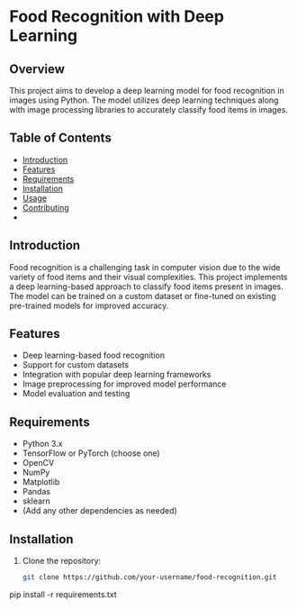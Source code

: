 
# Food Recognition with Deep Learning

## Overview
This project aims to develop a deep learning model for food recognition in images using Python. The model utilizes deep learning techniques along with image processing libraries to accurately classify food items in images.

## Table of Contents
- [Introduction](#introduction)
- [Features](#features)
- [Requirements](#requirements)
- [Installation](#installation)
- [Usage](#usage)
- [Contributing](#contributing)
-

## Introduction
Food recognition is a challenging task in computer vision due to the wide variety of food items and their visual complexities. This project implements a deep learning-based approach to classify food items present in images. The model can be trained on a custom dataset or fine-tuned on existing pre-trained models for improved accuracy.

## Features
- Deep learning-based food recognition
- Support for custom datasets
- Integration with popular deep learning frameworks
- Image preprocessing for improved model performance
- Model evaluation and testing

## Requirements
- Python 3.x
- TensorFlow or PyTorch (choose one)
- OpenCV
- NumPy
- Matplotlib
- Pandas
- sklearn
- (Add any other dependencies as needed)

## Installation
1. Clone the repository:
   ```bash
   git clone https://github.com/your-username/food-recognition.git
pip install -r requirements.txt
